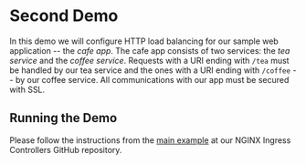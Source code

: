 # Second Demo

In this demo we will configure HTTP load balancing for our sample web application -- the *cafe app*. The cafe app consists of two services: the *tea service* and the *coffee service*. Requests with a URI ending with `/tea` must be handled by our tea service and the ones with a URI ending with `/coffee` -- by our coffee service. All communications with our app must be secured with SSL.

## Running the Demo

Please follow the instructions from the [main example](https://github.com/nginxinc/kubernetes-ingress/tree/master/examples/complete-example) at our NGINX Ingress Controllers GitHub repository.
